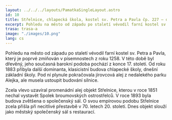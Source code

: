 ```yaml
---
layout: ../../../layouts/PamatkaSingleLayout.astro
id: 10
title: Střelnice, chlapecká škola, kostel sv. Petra a Pavla čp. 227 – dnes společenský sál města
excerpt: Pohledu na město od západu po staletí vévodil farní kostel sv. Petra a Pavla, který je poprvé zmiňován v písemnostech z roku 1258. V této době byl dřevěný, jeho současná barokní podoba pochází z konce 17. století. Od roku 1883 přibyla další dominanta, klasicistní budova chlapecké školy, dnešní základní školy. Pod ní plynule pokračovala jírovcová alej z nedalekého parku Alejka, ale musela ustoupit budování silnice.
trasa: trasa-a
image: "./images/10.png"
lang: cs
---
```


Pohledu na město od západu po staletí vévodil farní kostel sv. Petra a Pavla, který je poprvé zmiňován v písemnostech z roku 1258. V této době byl dřevěný, jeho současná barokní podoba pochází z konce 17. století. Od roku 1883 přibyla další dominanta, klasicistní budova chlapecké školy, dnešní základní školy. Pod ní plynule pokračovala jírovcová alej z nedalekého parku Alejka, ale musela ustoupit budování silnice.

Zcela vlevo uzavíral promenádní alej objekt Střelnice, kterou v roce 1851 nechal vystavět Spolek broumovských ostrostřelců. V roce 1893 byla budova zvětšena o společenský sál. O svou empírovou podobu Střelnice zcela přišla při necitlivé přestavbě v 70. letech 20. století. Dnes objekt slouží jako městský společenský sál s restaurací.

